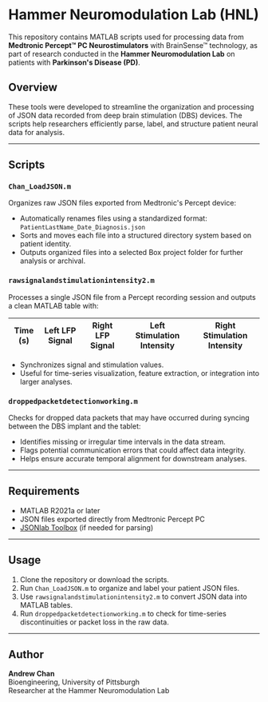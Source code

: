 # Hammer Neuromodulation Lab (HNL)

This repository contains MATLAB scripts used for processing data from **Medtronic Percept™ PC Neurostimulators** with BrainSense™ technology, as part of research conducted in the **Hammer Neuromodulation Lab** on patients with **Parkinson's Disease (PD)**.

## Overview

These tools were developed to streamline the organization and processing of JSON data recorded from deep brain stimulation (DBS) devices. The scripts help researchers efficiently parse, label, and structure patient neural data for analysis.

---

## Scripts

### `Chan_LoadJSON.m`

Organizes raw JSON files exported from Medtronic's Percept device:

- Automatically renames files using a standardized format:  
  `PatientLastName_Date_Diagnosis.json`
- Sorts and moves each file into a structured directory system based on patient identity.
- Outputs organized files into a selected Box project folder for further analysis or archival.

### `rawsignalandstimulationintensity2.m`

Processes a single JSON file from a Percept recording session and outputs a clean MATLAB table with:

| Time (s) | Left LFP Signal | Right LFP Signal | Left Stimulation Intensity | Right Stimulation Intensity |
|----------|------------------|-------------------|-----------------------------|------------------------------|

- Synchronizes signal and stimulation values.
- Useful for time-series visualization, feature extraction, or integration into larger analyses.

### `droppedpacketdetectionworking.m`

Checks for dropped data packets that may have occurred during syncing between the DBS implant and the tablet:

- Identifies missing or irregular time intervals in the data stream.
- Flags potential communication errors that could affect data integrity.
- Helps ensure accurate temporal alignment for downstream analyses.

---

## Requirements

- MATLAB R2021a or later
- JSON files exported directly from Medtronic Percept PC
- [JSONlab Toolbox](https://github.com/fangq/jsonlab) (if needed for parsing)

---

## Usage

1. Clone the repository or download the scripts.
2. Run `Chan_LoadJSON.m` to organize and label your patient JSON files.
3. Use `rawsignalandstimulationintensity2.m` to convert JSON data into MATLAB tables.
4. Run `droppedpacketdetectionworking.m` to check for time-series discontinuities or packet loss in the raw data.

---

## Author

**Andrew Chan**  
Bioengineering, University of Pittsburgh  
Researcher at the Hammer Neuromodulation Lab

